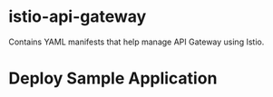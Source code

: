 # istio-api-gateway
Contains YAML manifests that help manage API Gateway using Istio.

# Deploy Sample Application

